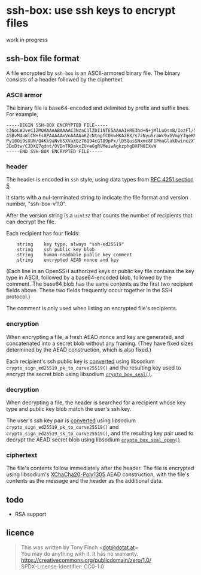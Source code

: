 ssh-box: use ssh keys to encrypt files
======================================

work in progress


ssh-box file format
-------------------

A file encrypted by `ssh-box` is an ASCII-armored binary file. The
binary consists of a header followed by the ciphertext.


### ASCII armor

The binary file is base64-encoded and delimited by prefix and suffix
lines. For example,

    -----BEGIN SSH-BOX ENCRYPTED FILE-----
    c3NoLWJveC12MQAAAAABAAAAC3NzaC1lZDI1NTE5AAAAIHRE3hd+N+jMlLuQsnB/IozFl/5O
    4SBvM4uWlCN+Fs8PAAAAAmVnAAAAaKZcNtnpfC0VwHKA2EX/s7zNyuSraWc9xGVmpYJqeKMC
    Py10Oi9sXUN/Q4Kk9aNvbSXVaXQz76Q94cGT89pPx/lD5QusSNxmc8F1PmaGlakDwinczXT7
    JDoDtw/CJDXQ7qdnt/OVDnTRDakxZU+eGgRVMeiwAgkzphgDXFN0IXvW
    -----END SSH-BOX ENCRYPTED FILE-----

### header

The header is encoded in `ssh` style, using data types from [RFC 4251
section 5](https://www.rfc-editor.org/rfc/rfc4251#section-5).

It starts with a nul-terminated string to indicate the file format and
version number, "ssh-box-v1\0".

After the version string is a `uint32` that counts the number of
recipients that can decrypt the file.

Each recipient has four fields:

        string    key type, always "ssh-ed25519"
        string    ssh public key blob
        string    human-readable public key comment
        string    encrypted AEAD nonce and key

(Each line in an OpenSSH authorized keys or public key file contains
the key type in ASCII, followed by a base64-encoded blob, followed by
the comment. The base64 blob has the same contents as the first two
recipient fields above. These two fields frequently occur together in
the SSH protocol.)

The comment is only used when listing an encrypted file's recipients.


### encryption

When encrypting a file, a fresh AEAD nonce and key are generated, and
concatenated into a secret blob without any framing. (They have fixed
sizes determined by the AEAD construction, which is also fixed.)

Each recipient's ssh public key is [converted][to curve25519] using
libsodium `crypto_sign_ed25519_pk_to_curve25519()` and the resulting
key used to encrypt the secret blob using libsodium
[`crypto_box_seal()`][sealed box].


### decryption

When decrypting a file, the header is searched for a recipient whose
key type and public key blob match the user's ssh key.

The user's ssh key pair is [converted][to curve25519] using libsodium
`crypto_sign_ed25519_pk_to_curve25519()` and
`crypto_sign_ed25519_sk_to_curve25519()`, and the resulting key pair
used to decrypt the AEAD secret blob using libsodium
[`crypto_box_seal_open()`][sealed box].


### ciphertext

The file's contents follow immediately after the header. The file is
encrypted using libsodium's [XChaCha20-Poly1305][] AEAD construction,
with the file's contents as the message and the header as the
additional data.


[to curve25519]: https://libsodium.gitbook.io/doc/advanced/ed25519-curve25519
[sealed box]: https://libsodium.gitbook.io/doc/public-key_cryptography/sealed_boxes
[XChaCha20-Poly1305]: https://libsodium.gitbook.io/doc/secret-key_cryptography/aead/chacha20-poly1305/xchacha20-poly1305_construction


todo
----

  * RSA support


licence
-------

> This was written by Tony Finch <<dot@dotat.at>>  
> You may do anything with it. It has no warranty.  
> <https://creativecommons.org/publicdomain/zero/1.0/>  
> SPDX-License-Identifier: CC0-1.0
